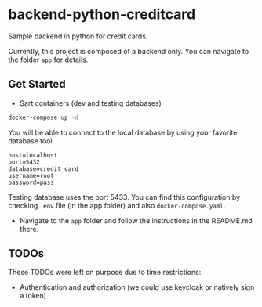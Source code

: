 # backend-python-creditcard

Sample backend in python for credit cards.

Currently, this project is composed of a backend only. You can navigate to the folder `app` for details.

## Get Started

- Sart containers (dev and testing databases)

```bash
docker-compose up -d
```

You will be able to connect to the local database by using your favorite database tool.

```
host=localhost
port=5432
database=credit_card
username=root
password=pass
```

Testing database uses the port 5433. You can find this configuration by checking `.env` file (in the app folder) and also `docker-compose.yaml`.

- Navigate to the `app` folder and follow the instructions in the README.md there.

## TODOs

These TODOs were left on purpose due to time restrictions:

- Authentication and authorization (we could use keycloak or natively sign a token)
